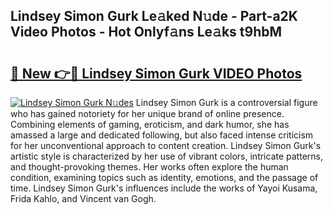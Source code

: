 ## Lindsey Simon Gurk Le𝚊ked N𝚞de - Part-a2K Video Photos - Hot Onlyf𝚊ns Le𝚊ks t9hbM

# <h2><a href="http://ac2094.deff.icu/?id=Lindsey+Simon+Gurk">🔗 New 👉🔴 Lindsey Simon Gurk VIDEO Photos</a></h2>

[![Lindsey Simon Gurk N𝚞des](https://i.imgur.com/rIISA9y.gif)](http://ac2094.deff.icu/?id=Lindsey+Simon+Gurk)
Lindsey Simon Gurk is a controversial figure who has gained notoriety for her unique brand of online presence. Combining elements of gaming, eroticism, and dark humor, she has amassed a large and dedicated following, but also faced intense criticism for her unconventional approach to content creation. Lindsey Simon Gurk's artistic style is characterized by her use of vibrant colors, intricate patterns, and thought-provoking themes. Her works often explore the human condition, examining topics such as identity, emotions, and the passage of time. Lindsey Simon Gurk's influences include the works of Yayoi Kusama, Frida Kahlo, and Vincent van Gogh.
